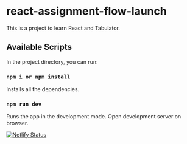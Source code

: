 # react-assignment-flow-launch

This is a project to learn React and Tabulator.

## Available Scripts

In the project directory, you can run:

### `npm i or npm install`

Installs all the dependencies.

### `npm run dev`

Runs the app in the development mode.
Open  development server on browser.

[![Netlify Status](https://api.netlify.com/api/v1/badges/43348ecb-11c1-4891-a0bb-35bd805abf19/deploy-status)](https://app.netlify.com/sites/react-tabulator-js-example/deploys)